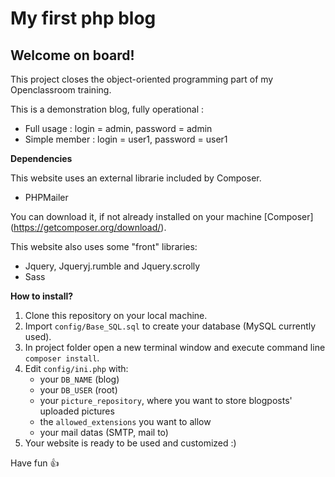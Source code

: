 # My first php blog
## Welcome on board!
This project closes the object-oriented programming part of my Openclassroom training.

This is a demonstration blog, fully operational :
- Full usage : login = admin, password = admin
- Simple member : login = user1, password = user1 

**Dependencies**

This website uses an external librarie included by Composer.
- PHPMailer

You can download it, if not already installed on your machine [Composer] (https://getcomposer.org/download/).

This website also uses some "front" libraries:

- Jquery, Jqueryj.rumble and Jquery.scrolly
- Sass


**How to install?**

1. Clone this repository on your local machine.
2. Import `config/Base_SQL.sql` to create your database (MySQL currently used).
3. In project folder open a new terminal window and execute command line `composer install`.
4. Edit `config/ini.php` with:
	* your `DB_NAME` (blog)
	* your `DB_USER` (root)
	* your `picture_repository`, where you want to store blogposts' uploaded pictures
	* the `allowed_extensions` you want to allow
	* your mail datas (SMTP, mail to)
5. Your website is ready to be used and customized :)

Have fun :+1: